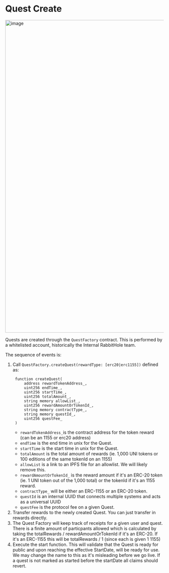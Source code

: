 # Quest Create
<img width="995" alt="image" src="https://user-images.githubusercontent.com/14314818/213344188-e1497f22-a69b-4738-97e7-43cc26ad09fa.png">


Quests are created through the `QuestFactory` contract. This is performed
by a whitelisted account, historically the Internal RabbitHole team.

The sequence of events is:

1. Call `QuestFactory.createQuest(rewardType: [erc20|erc1155])` defined as:
   ```solidity
    function createQuest(
        address rewardTokenAddress_,
        uint256 endTime_,
        uint256 startTime_,
        uint256 totalAmount_,
        string memory allowList_,
        uint256 rewardAmountOrTokenId_,
        string memory contractType_,
        string memory questId_,
        uint256 questFee_
    ) 
   ```
    - `rewardTokenAddress_`is the contract address for the token reward (can be an 1155 or erc20 address)
    - `endTime` is the end time in unix for the Quest.
    - `startTime` is the start time in unix for the Quest.
    - `totalAmount` is the total amount of rewards (ie. 1,000 UNI tokens or 100 editions of the same tokenId on an 1155)
    - `allowList` is a link to an IPFS file for an allowlist. We will likely remove this.
    - `rewardAmountOrTokenId_` is the reward amount if it's an ERC-20 token (ie. 1 UNI token out of the 1,000 total) or the tokenId if it's an 1155 reward.
    - `contractType_` will be either an ERC-1155 or an ERC-20 token.
    - `questId` is an internal UUID that connects multiple systems and acts as a universal UUID
    - `questFee` is the protocol fee on a given Quest. 
2. Transfer rewards to the newly created Quest. You can just transfer in rewards directly.
3. The Quest Factory will keep track of receipts for a given user and quest. There is a finite amount of particpants allowed which is calculated by taking the totalRewards / rewardAmountOrTokenId if it's an ERC-20. If it's an ERC-1155 this will be totalRewards / 1 (since each is given 1 1155)
4. Execute the start function. This will validate that the Quest is ready for public and upon reaching the
   effective StartDate, will be ready for use. We may change the name to this as it's misleading before we go live. If a quest is not marked as started before the startDate all claims should revert.
